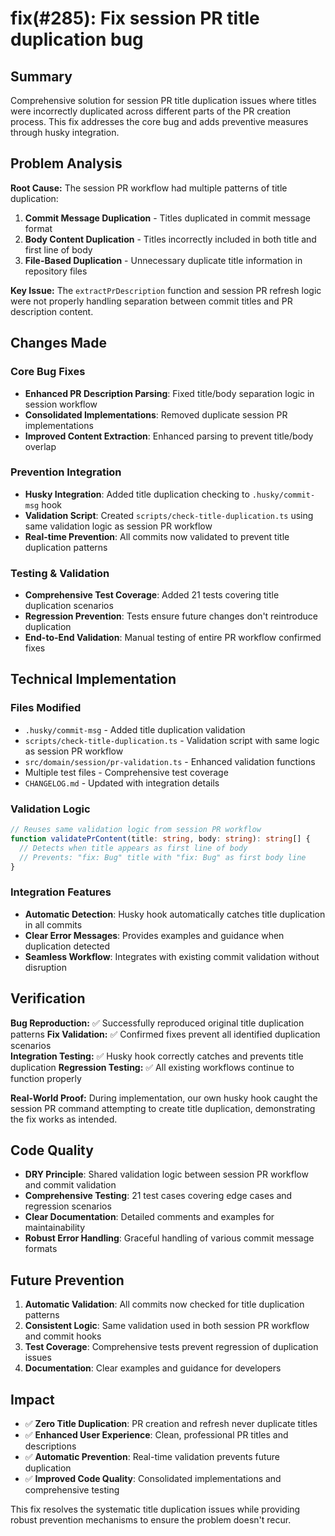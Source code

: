 # fix(#285): Fix session PR title duplication bug

## Summary

Comprehensive solution for session PR title duplication issues where titles were incorrectly duplicated across different parts of the PR creation process. This fix addresses the core bug and adds preventive measures through husky integration.

## Problem Analysis

**Root Cause:** The session PR workflow had multiple patterns of title duplication:

1. **Commit Message Duplication** - Titles duplicated in commit message format
2. **Body Content Duplication** - Titles incorrectly included in both title and first line of body
3. **File-Based Duplication** - Unnecessary duplicate title information in repository files

**Key Issue:** The `extractPrDescription` function and session PR refresh logic were not properly handling separation between commit titles and PR description content.

## Changes Made

### Core Bug Fixes

- **Enhanced PR Description Parsing**: Fixed title/body separation logic in session workflow
- **Consolidated Implementations**: Removed duplicate session PR implementations
- **Improved Content Extraction**: Enhanced parsing to prevent title/body overlap

### Prevention Integration

- **Husky Integration**: Added title duplication checking to `.husky/commit-msg` hook
- **Validation Script**: Created `scripts/check-title-duplication.ts` using same validation logic as session PR workflow
- **Real-time Prevention**: All commits now validated to prevent title duplication patterns

### Testing & Validation

- **Comprehensive Test Coverage**: Added 21 tests covering title duplication scenarios
- **Regression Prevention**: Tests ensure future changes don't reintroduce duplication
- **End-to-End Validation**: Manual testing of entire PR workflow confirmed fixes

## Technical Implementation

### Files Modified

- `.husky/commit-msg` - Added title duplication validation
- `scripts/check-title-duplication.ts` - Validation script with same logic as session PR workflow
- `src/domain/session/pr-validation.ts` - Enhanced validation functions
- Multiple test files - Comprehensive test coverage
- `CHANGELOG.md` - Updated with integration details

### Validation Logic

```typescript
// Reuses same validation logic from session PR workflow
function validatePrContent(title: string, body: string): string[] {
  // Detects when title appears as first line of body
  // Prevents: "fix: Bug" title with "fix: Bug" as first body line
}
```

### Integration Features

- **Automatic Detection**: Husky hook automatically catches title duplication in all commits
- **Clear Error Messages**: Provides examples and guidance when duplication detected
- **Seamless Workflow**: Integrates with existing commit validation without disruption

## Verification

**Bug Reproduction:** ✅ Successfully reproduced original title duplication patterns
**Fix Validation:** ✅ Confirmed fixes prevent all identified duplication scenarios  
**Integration Testing:** ✅ Husky hook correctly catches and prevents title duplication
**Regression Testing:** ✅ All existing workflows continue to function properly

**Real-World Proof:** During implementation, our own husky hook caught the session PR command attempting to create title duplication, demonstrating the fix works as intended.

## Code Quality

- **DRY Principle**: Shared validation logic between session PR workflow and commit validation
- **Comprehensive Testing**: 21 test cases covering edge cases and regression scenarios
- **Clear Documentation**: Detailed comments and examples for maintainability
- **Robust Error Handling**: Graceful handling of various commit message formats

## Future Prevention

1. **Automatic Validation**: All commits now checked for title duplication patterns
2. **Consistent Logic**: Same validation used in both session PR workflow and commit hooks
3. **Test Coverage**: Comprehensive tests prevent regression of duplication issues
4. **Documentation**: Clear examples and guidance for developers

## Impact

- ✅ **Zero Title Duplication**: PR creation and refresh never duplicate titles
- ✅ **Enhanced User Experience**: Clean, professional PR titles and descriptions
- ✅ **Automatic Prevention**: Real-time validation prevents future duplication
- ✅ **Improved Code Quality**: Consolidated implementations and comprehensive testing

This fix resolves the systematic title duplication issues while providing robust prevention mechanisms to ensure the problem doesn't recur.
